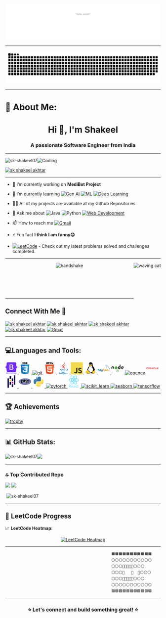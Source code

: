 ![logo](https://github.com/TVATDCI/TVATDCI/blob/main/assets/wave-up.svg)

---

<picture>
  <source
    media="(prefers-color-scheme: dark)"
    srcset="https://raw.githubusercontent.com/platane/snk/output/github-contribution-grid-snake-dark.svg"
  />
  <source
    media="(prefers-color-scheme: light)"
    srcset="https://raw.githubusercontent.com/platane/snk/output/github-contribution-grid-snake.svg"
  />
  <img
    alt="github contribution grid snake animation"
    src="https://raw.githubusercontent.com/platane/snk/output/github-contribution-grid-snake.svg"
  />
</picture>

---

# 💫 About Me:
<h1 align="center">Hi 👋, I'm  Shakeel</h1>
<h3 align="center">A passionate Software Engineer from India </h3>

---

<img align="right" alt="Coding" width="400" src="https://user-images.githubusercontent.com/55389276/140866485-8fb1c876-9a8f-4d6a-98dc-08c4981eaf70.gif">

<p align="left"> <img src="https://komarev.com/ghpvc/?username=sk-shakeel07&label=Profile%20views&color=0e75b6&style=flat" alt="sk-shakeel07" /> </p>

<p align="left"> <a href="https://x.com/shakeel_ak8487?t=dOg3MefwbkqEMGbj-YVDFg&s=09" target="blank"><img src="https://img.shields.io/twitter/follow/sk shakeel akhtar?logo=twitter&style=for-the-badge" alt="sk shakeel akhtar" /></a> </p>

---

- 🔭 I’m currently working on **MediBot Project**

- 🌱 I’m currently learning [![Gen AI](https://img.shields.io/badge/Gen%20AI-307080?style=plastic)](your_link_here)
[![ML](https://img.shields.io/badge/Machine%20Learning-103080?style=plastic)](your_link_here)
[![Deep Learning](https://img.shields.io/badge/Deep%20Learning-901030?style=plastic)](your_link_here)

- 👨‍💻 All of my projects are available at my Github Repositories 

- 💬 Ask me about ![Java](https://img.shields.io/badge/java-%23ED8B00.svg?style=plastic&logo=openjdk&logoColor=white) ![Python](https://img.shields.io/badge/Python-3776AB?style=flat&logo=python&logoColor=white)
 [![Web Development](https://img.shields.io/badge/Web%20Development-0078D4?style=plastic)](your_link_here)

- 📫 How to reach me  [![Gmail](https://img.shields.io/badge/Gmail-D14836?style=flat&logo=gmail&logoColor=white)](mailto:skkafilakhtar786@gmail.com)

- ⚡ Fun fact **I think I am funny😊**
- [![LeetCode](https://img.shields.io/badge/LeetCode-FFA116?style=flat&logo=leetcode&logoColor=white)](https://leetcode.com/u/HIQG7JObbt/) - Check out my latest problems solved and challenges completed.

---

<div align="center">
  <img src="https://user-images.githubusercontent.com/50038188/210223714-596ff4e6-1339-436f-84c0-2a1f149c1e1b.gif" alt="handshake" height="100" style="display:inline-block;"/>
  
  <img src="https://user-images.githubusercontent.com/74038190/221352989-518609ab-b4d1-459e-929f-a08cd2bd9b3c.gif" alt="waving cat" height="220" style="float:right;"/>
</div>

---

## Connect With Me 🔗
<p align="left">
<a href="https://x.com/shakeel_ak8487?t=dOg3MefwbkqEMGbj-YVDFg&s=09" target="blank"><img align="center" src="https://raw.githubusercontent.com/rahuldkjain/github-profile-readme-generator/master/src/images/icons/Social/twitter.svg" alt="sk shakeel akhtar" height="30" width="40" /></a>
<a href="https://www.linkedin.com/in/sk-shakeel-akhtar-0a42a2354" target="blank"><img align="center" src="https://raw.githubusercontent.com/rahuldkjain/github-profile-readme-generator/master/src/images/icons/Social/linked-in-alt.svg" alt="sk shakeel akhtar" height="30" width="40" /></a>
<a href="https://www.facebook.com/share/1N2BtNUE3g/" target="blank"><img align="center" src="https://raw.githubusercontent.com/rahuldkjain/github-profile-readme-generator/master/src/images/icons/Social/facebook.svg" alt="sk shakeel akhtar" height="30" width="40" /></a>
<a href="https://www.instagram.com/skshakeelakhtar?igsh=cm9tN2Rudjd3MzBs" target="blank"><img align="center" src="https://raw.githubusercontent.com/rahuldkjain/github-profile-readme-generator/master/src/images/icons/Social/instagram.svg" alt="sk shakeel akhtar" height="30" width="40" /></a>
  <a href="https://mail.google.com/" target="_blank">
    <img align="center" src="https://www.pngmart.com/files/16/Gmail-Logo-PNG-Transparent-Image.png" alt="Gmail" height="30" width="40" />
</a>

</p>

---

## 💻Languages and Tools:
<p align="left"> <a href="https://getbootstrap.com" target="_blank" rel="noreferrer"> <img src="https://raw.githubusercontent.com/devicons/devicon/master/icons/bootstrap/bootstrap-plain-wordmark.svg" alt="bootstrap" width="40" height="40"/> </a> <a href="https://www.w3schools.com/css/" target="_blank" rel="noreferrer"> <img src="https://raw.githubusercontent.com/devicons/devicon/master/icons/css3/css3-original-wordmark.svg" alt="css3" width="40" height="40"/> </a> <a href="https://git-scm.com/" target="_blank" rel="noreferrer"> <img src="https://www.vectorlogo.zone/logos/git-scm/git-scm-icon.svg" alt="git" width="40" height="40"/> </a> <a href="https://www.w3.org/html/" target="_blank" rel="noreferrer"> <img src="https://raw.githubusercontent.com/devicons/devicon/master/icons/html5/html5-original-wordmark.svg" alt="html5" width="40" height="40"/> </a> <a href="https://www.java.com" target="_blank" rel="noreferrer"> <img src="https://raw.githubusercontent.com/devicons/devicon/master/icons/java/java-original.svg" alt="java" width="40" height="40"/> </a> <a href="https://developer.mozilla.org/en-US/docs/Web/JavaScript" target="_blank" rel="noreferrer"> <img src="https://raw.githubusercontent.com/devicons/devicon/master/icons/javascript/javascript-original.svg" alt="javascript" width="40" height="40"/> </a> <a href="https://www.linux.org/" target="_blank" rel="noreferrer"> <img src="https://raw.githubusercontent.com/devicons/devicon/master/icons/linux/linux-original.svg" alt="linux" width="40" height="40"/> </a> <a href="https://www.mysql.com/" target="_blank" rel="noreferrer"> <img src="https://raw.githubusercontent.com/devicons/devicon/master/icons/mysql/mysql-original-wordmark.svg" alt="mysql" width="40" height="40"/> </a> <a href="https://nodejs.org" target="_blank" rel="noreferrer"> <img src="https://raw.githubusercontent.com/devicons/devicon/master/icons/nodejs/nodejs-original-wordmark.svg" alt="nodejs" width="40" height="40"/> </a> <a href="https://opencv.org/" target="_blank" rel="noreferrer"> <img src="https://www.vectorlogo.zone/logos/opencv/opencv-icon.svg" alt="opencv" width="40" height="40"/> </a> <a href="https://www.oracle.com/" target="_blank" rel="noreferrer"> <img src="https://raw.githubusercontent.com/devicons/devicon/master/icons/oracle/oracle-original.svg" alt="oracle" width="40" height="40"/> </a> <a href="https://pandas.pydata.org/" target="_blank" rel="noreferrer"> <img src="https://raw.githubusercontent.com/devicons/devicon/2ae2a900d2f041da66e950e4d48052658d850630/icons/pandas/pandas-original.svg" alt="pandas" width="40" height="40"/> </a> </a> <a href="https://www.php.net" target="_blank" rel="noreferrer"> <img src="https://raw.githubusercontent.com/devicons/devicon/master/icons/php/php-original.svg" alt="php" width="40" height="40"/> </a> <a href="https://www.python.org" target="_blank" rel="noreferrer"> <img src="https://raw.githubusercontent.com/devicons/devicon/master/icons/python/python-original.svg" alt="python" width="40" height="40"/> </a> <a href="https://pytorch.org/" target="_blank" rel="noreferrer"> <img src="https://www.vectorlogo.zone/logos/pytorch/pytorch-icon.svg" alt="pytorch" width="40" height="40"/> </a> <a href="https://reactjs.org/" target="_blank" rel="noreferrer"> <img src="https://raw.githubusercontent.com/devicons/devicon/master/icons/react/react-original-wordmark.svg" alt="react" width="40" height="40"/> </a> <a href="https://scikit-learn.org/" target="_blank" rel="noreferrer"> <img src="https://upload.wikimedia.org/wikipedia/commons/0/05/Scikit_learn_logo_small.svg" alt="scikit_learn" width="40" height="40"/> </a> <a href="https://seaborn.pydata.org/" target="_blank" rel="noreferrer"> <img src="https://seaborn.pydata.org/_images/logo-mark-lightbg.svg" alt="seaborn" width="40" height="40"/> </a> <a href="https://www.tensorflow.org" target="_blank" rel="noreferrer"> <img src="https://www.vectorlogo.zone/logos/tensorflow/tensorflow-icon.svg" alt="tensorflow" width="40" height="40"/> </a> </p>

---

## 🏆 Achievements
[![trophy](https://github-profile-trophy.vercel.app/?username=Sk-Shakeel07&theme=radical&no-frame=false&no-bg=true&margin-w=4)](https://github.com/Sk-Shakeel07/github-profile-trophy)

---

## 📊 GitHub Stats:
<p><img align="left" src="https://github-readme-stats.vercel.app/api/top-langs?username=sk-shakeel07&show_icons=true&locale=en&layout=compact" alt="sk-shakeel07" /></p>
<img src="https://github-profile-summary-cards.vercel.app/api/cards/profile-details?username=sk-shakeel07&theme=github_dark" />

---

### 🔝 Top Contributed Repo
![](https://github-contributor-stats.vercel.app/api?username=Sk-Shakeel07&limit=5&theme=dark&combine_all_yearly_contributions=true)
[![](https://visitcount.itsvg.in/api?id=Sk-Shakeel07&icon=9&color=6)](https://visitcount.itsvg.in)

<p>&nbsp;<img align="center" src="https://github-readme-stats.vercel.app/api?username=sk-shakeel07&show_icons=true&locale=en" alt="sk-shakeel07" /></p>

---

## 🚀 **LeetCode Progress**   
📈 **LeetCode Heatmap**:  
<p align="center">
  <a href="https://leetcode.com/u/HIQG7JObbt/">
    <img src="https://leetcard.jacoblin.cool/HIQG7JObbt?theme=dark&font=Montserrat&ext=heatmap" alt="LeetCode Heatmap">
  </a>
</p>

---
                                                    🟧🟧🟧🟧🟧🟧🟧🟧🟧🟧🟧
                                                    ⚪⚪⚪⚪⚪⚪⚪⚪⚪⚪⚪
                                                    ⚪⚪⚪🔵🔵🔵🔵🔵⚪⚪⚪      
                                                    ⚪⚪⚪🔵   🔵  🔵⚪⚪⚪       
                                                    ⚪⚪⚪🔵🔵🔵🔵🔵⚪⚪⚪      
                                                    ⚪⚪⚪⚪⚪⚪⚪⚪⚪⚪⚪
                                                    🟩🟩🟩🟩🟩🟩🟩🟩🟩🟩🟩


---


<h3 align="center">⭐ Let's connect and build something great! ⭐</h3>
